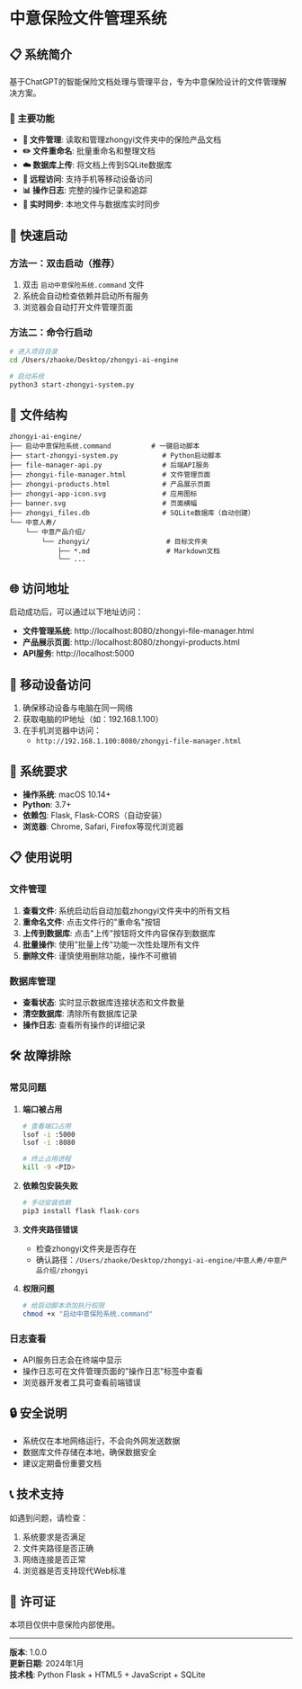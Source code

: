# 中意保险文件管理系统

## 📋 系统简介

基于ChatGPT的智能保险文档处理与管理平台，专为中意保险设计的文件管理解决方案。

### 🎯 主要功能

- **📁 文件管理**: 读取和管理zhongyi文件夹中的保险产品文档
- **✏️ 文件重命名**: 批量重命名和整理文档
- **☁️ 数据库上传**: 将文档上传到SQLite数据库
- **📱 远程访问**: 支持手机等移动设备访问
- **📊 操作日志**: 完整的操作记录和追踪
- **🔄 实时同步**: 本地文件与数据库实时同步

## 🚀 快速启动

### 方法一：双击启动（推荐）

1. 双击 `启动中意保险系统.command` 文件
2. 系统会自动检查依赖并启动所有服务
3. 浏览器会自动打开文件管理页面

### 方法二：命令行启动

```bash
# 进入项目目录
cd /Users/zhaoke/Desktop/zhongyi-ai-engine

# 启动系统
python3 start-zhongyi-system.py
```

## 📂 文件结构

```
zhongyi-ai-engine/
├── 启动中意保险系统.command          # 一键启动脚本
├── start-zhongyi-system.py           # Python启动脚本
├── file-manager-api.py               # 后端API服务
├── zhongyi-file-manager.html         # 文件管理页面
├── zhongyi-products.html             # 产品展示页面
├── zhongyi-app-icon.svg              # 应用图标
├── banner.svg                        # 页面横幅
├── zhongyi_files.db                  # SQLite数据库（自动创建）
└── 中意人寿/
    └── 中意产品介绍/
        └── zhongyi/                   # 目标文件夹
            ├── *.md                   # Markdown文档
            └── ...
```

## 🌐 访问地址

启动成功后，可以通过以下地址访问：

- **文件管理系统**: http://localhost:8080/zhongyi-file-manager.html
- **产品展示页面**: http://localhost:8080/zhongyi-products.html
- **API服务**: http://localhost:5000

## 📱 移动设备访问

1. 确保移动设备与电脑在同一网络
2. 获取电脑的IP地址（如：192.168.1.100）
3. 在手机浏览器中访问：
   - `http://192.168.1.100:8080/zhongyi-file-manager.html`

## 🔧 系统要求

- **操作系统**: macOS 10.14+
- **Python**: 3.7+
- **依赖包**: Flask, Flask-CORS（自动安装）
- **浏览器**: Chrome, Safari, Firefox等现代浏览器

## 📋 使用说明

### 文件管理

1. **查看文件**: 系统启动后自动加载zhongyi文件夹中的所有文档
2. **重命名文件**: 点击文件行的"重命名"按钮
3. **上传到数据库**: 点击"上传"按钮将文件内容保存到数据库
4. **批量操作**: 使用"批量上传"功能一次性处理所有文件
5. **删除文件**: 谨慎使用删除功能，操作不可撤销

### 数据库管理

- **查看状态**: 实时显示数据库连接状态和文件数量
- **清空数据库**: 清除所有数据库记录
- **操作日志**: 查看所有操作的详细记录

## 🛠️ 故障排除

### 常见问题

1. **端口被占用**
   ```bash
   # 查看端口占用
   lsof -i :5000
   lsof -i :8080
   
   # 终止占用进程
   kill -9 <PID>
   ```

2. **依赖包安装失败**
   ```bash
   # 手动安装依赖
   pip3 install flask flask-cors
   ```

3. **文件夹路径错误**
   - 检查zhongyi文件夹是否存在
   - 确认路径：`/Users/zhaoke/Desktop/zhongyi-ai-engine/中意人寿/中意产品介绍/zhongyi`

4. **权限问题**
   ```bash
   # 给启动脚本添加执行权限
   chmod +x "启动中意保险系统.command"
   ```

### 日志查看

- API服务日志会在终端中显示
- 操作日志可在文件管理页面的"操作日志"标签中查看
- 浏览器开发者工具可查看前端错误

## 🔒 安全说明

- 系统仅在本地网络运行，不会向外网发送数据
- 数据库文件存储在本地，确保数据安全
- 建议定期备份重要文档

## 📞 技术支持

如遇到问题，请检查：

1. 系统要求是否满足
2. 文件夹路径是否正确
3. 网络连接是否正常
4. 浏览器是否支持现代Web标准

## 📄 许可证

本项目仅供中意保险内部使用。

---

**版本**: 1.0.0  
**更新日期**: 2024年1月  
**技术栈**: Python Flask + HTML5 + JavaScript + SQLite